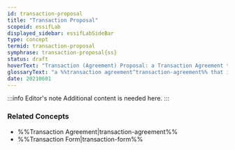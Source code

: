 ```yaml
---
id: transaction-proposal
title: "Transaction Proposal"
scopeid: essifLab
displayed_sidebar: essifLabSideBar
type: concept
termid: transaction-proposal
symphrase: transaction-proposal{ss}
status: draft
hoverText: "Transaction (Agreement) Proposal: a Transaction Agreement that is 'in-the-making' (ranging from an empty document to a document that would be a Transaction Agreement if it were signed by all Participants)."
glossaryText: "a %%transaction agreement^transaction-agreement%% that is 'in-the-making' (ranging from an empty document to a document that would be a %%transaction agreement^transaction-agreement%% if it were signed by all %%participants^participant%%)."
date: 20210601
---
```


:::info Editor's note
Additional content is needed here.
:::

### Related Concepts
- %%Transaction Agreement|transaction-agreement%%
- %%Transaction Form|transaction-form%%
